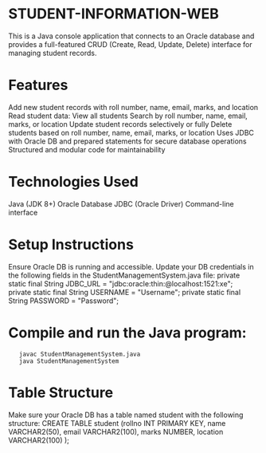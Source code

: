 # STUDENT-INFORMATION-WEB

  This is a Java console application that connects to an Oracle database and provides a full-featured CRUD (Create, Read, Update, Delete) interface for managing student records.

# Features
  Add new student records with roll number, name, email, marks, and location
  Read student data:
  View all students
  Search by roll number, name, email, marks, or location
  Update student records selectively or fully
  Delete students based on roll number, name, email, marks, or location
  Uses JDBC with Oracle DB and prepared statements for secure database operations
  Structured and modular code for maintainability

# Technologies Used
   Java (JDK 8+)
   Oracle Database
   JDBC (Oracle Driver)
   Command-line interface

# Setup Instructions
   Ensure Oracle DB is running and accessible.
   Update your DB credentials in the following fields in the StudentManagementSystem.java file:
                   private static final String JDBC_URL = "jdbc:oracle:thin:@localhost:1521:xe";                
                   private static final String USERNAME = "Username"; 
                   private static final String PASSWORD = "Password";
                   
# Compile and run the Java program:
       javac StudentManagementSystem.java
       java StudentManagementSystem
       
# Table Structure
Make sure your Oracle DB has a table named student with the following structure:
          CREATE TABLE student (rollno INT PRIMARY KEY,
                                name VARCHAR2(50),
                                email VARCHAR2(100),
                                marks NUMBER,
                                location VARCHAR2(100)
                               );
